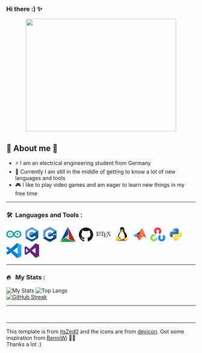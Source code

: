 ### Hi there :) ✨

<p align="center"><img src="https://media.giphy.com/media/v1.Y2lkPTc5MGI3NjExODE3NWU3ZmViMjdmMGNmODZiZmI3NGEwZmU5NGEzZDVjMjk1OTFiYiZlcD12MV9pbnRlcm5hbF9naWZzX2dpZklkJmN0PWc/7NoNw4pMNTvgc/giphy.gif" width="400" height="300"  /></p>

## 🌸 About me 🌸
- ⚡ I am an electrical engineering student from Germany
- 🌱 Currently I am still in the middle of getting to know a lot of new languages and tools 
- 🎮 I like to play video games and am eager to learn new things in my free time 

---

### 🛠 &nbsp;Languages and Tools :

<p>
<img src="https://github.com/devicons/devicon/blob/master/icons/arduino/arduino-original.svg" title="Arduino" alt="Arduino" width="40" height="40"/>&nbsp;
<img src="https://github.com/devicons/devicon/blob/master/icons/c/c-original.svg" title="c" alt="c" width="40" height="40"/>&nbsp;
<img src="https://github.com/devicons/devicon/blob/master/icons/cplusplus/cplusplus-original.svg" title="cplusplus" alt="cplusplus" width="40" height="40"/>&nbsp;
<img src="https://github.com/devicons/devicon/blob/master/icons/cmake/cmake-original.svg" title="cmake" alt="cmake" width="40" height="40"/>&nbsp;
<img src="https://github.com/devicons/devicon/blob/master/icons/github/github-original.svg" title="github" alt="github" width="40" height="40"/>&nbsp;
<img src="https://github.com/devicons/devicon/blob/master/icons/latex/latex-original.svg" title="latex" alt="latex" width="40" height="40"/>&nbsp;
<img src="https://github.com/devicons/devicon/blob/master/icons/linux/linux-original.svg" title="linux" alt="linux " width="40" height="40"/>&nbsp;
<img src="https://github.com/devicons/devicon/blob/master/icons/matlab/matlab-original.svg"  title="matlab" alt="matlab" width="40" height="40"/>&nbsp;
<img src="https://github.com/devicons/devicon/blob/master/icons/opencv/opencv-original.svg" title="opencv" alt="opencv" width="40" height="40"/>&nbsp;
<img src="https://github.com/devicons/devicon/blob/master/icons/python/python-original.svg" title="python" alt="python" width="40" height="40"/>&nbsp;
<img src="https://github.com/devicons/devicon/blob/master/icons/vscode/vscode-original.svg" title="vscode" alt="vscode" width="40" height="40"/>&nbsp;
<img src="https://github.com/devicons/devicon/blob/master/icons/visualstudio/visualstudio-plain.svg" title="visualstudio"  alt="visualstudio" width="40" height="40"/>&nbsp;
</p>

---

### 🔥 &nbsp; My Stats :
![My Stats](https://github-readme-stats.vercel.app/api?username=DiepLau&show_icons=true&theme=gruvbox&bg_color=000000&text_color=FFFFFF&hide_title=true)
![Top Langs](https://github-readme-stats.vercel.app/api/top-langs/?username=DiepLau&layout=compact&theme=vision-friendly-dark)
<br>
[![GitHub Streak](http://github-readme-streak-stats.herokuapp.com?user=DiepLau&theme=dark&background=000000)](https://git.io/streak-stats)

---

<p align="center"><img src="https://komarev.com/ghpvc/?username=DiepLau&style=flat-square&color=blue" alt=""></p>

<!--
**DiepLau/DiepLau** is a ✨ _special_ ✨ repository because its `README.md` (this file) appears on your GitHub profile.

Here are some ideas to get you started:

- 🔭 I’m currently working on ...
- 🌱 I’m currently learning ...
- 👯 I’m looking to collaborate on ...
- 🤔 I’m looking for help with ...
- 💬 Ask me about ...
- 📫 How to reach me: ...
- ⚡ Fun fact: ...
-->
---

This template is from [itsZed0](https://github.com/itsZed0/itsZed0)
and the icons are from [devicon](https://github.com/devicons/devicon). Got some inspiration from [BenniWi](https://github.com/BenniWi) 🦕✨
</br>
Thanks a lot :) 
